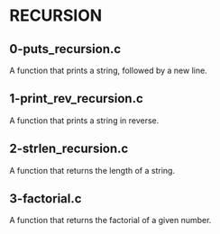 # RECURSION
## 0-puts_recursion.c
A function that prints a string, followed by a new line.
## 1-print_rev_recursion.c
A function that prints a string in reverse.
## 2-strlen_recursion.c
A function that returns the length of a string.
## 3-factorial.c
A function that returns the factorial of a given number.
